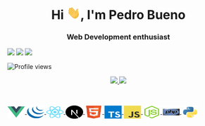 <h1 align="center">Hi <img src="./master/hi.gif" height="30px">, I'm Pedro Bueno</h1>
<h3 align="center">Web Development enthusiast</h3>
<div>
  <a href="https://twitter.com/pedrol2b" target="_blank"><img src="https://img.shields.io/badge/@pedrol2b-5c7fda?style=flat-square&logo=twitter&logoColor=white&link=https://twitter.com/pedrol2b" target="_blank"></a>
  <a href="https://www.linkedin.com/in/pedrol2b/" target="_blank"><img src="https://img.shields.io/badge/Pedro%20Bueno-5c7fda?style=flat-square&logo=linkedin&logoColor=white&link=https://www.linkedin.com/in/pedrol2b/" target="_blank"></a>
  <a href="mailto:pedrolbb@pm.me" target="_blank"><img src="https://img.shields.io/badge/pedrolbb@pm.me-5c7fda?style=flat-square&logo=protonmail&logoColor=white&link=mailto:pedrolbb@pm.me" target="_blank"></a>
</div>
<p align="left"><img src="https://komarev.com/ghpvc/?username=pedrol2b&color=grey&style=flat-square" alt="Profile views" /></p>
<div align="center">
  <a href="https://github.com/pedrol2b">
  <img height="170em" src="https://github-readme-stats.vercel.app/api?username=pedrol2b&show_icons=true&theme=tokyonight&include_all_commits=true&count_private=true"/>
  <img height="170em" src="https://github-readme-stats.vercel.app/api/top-langs/?username=pedrol2b&layout=compact&langs_count=7&theme=tokyonight"/>
</div>

##

<div style="display: inline_block"><br>
  <img align="center" alt="s-vuejs" height="30" width="40" src="https://raw.githubusercontent.com/devicons/devicon/1119b9f84c0290e0f0b38982099a2bd027a48bf1/icons/vuejs/vuejs-original.svg">
  <img align="center" alt="s-jquery" height="30" width="40" src="https://raw.githubusercontent.com/devicons/devicon/1119b9f84c0290e0f0b38982099a2bd027a48bf1/icons/jquery/jquery-original.svg">
  <img align="center" alt="s-react" height="30" width="40" src="https://raw.githubusercontent.com/devicons/devicon/1119b9f84c0290e0f0b38982099a2bd027a48bf1/icons/react/react-original.svg">
  <img align="center" alt="s-nextjs" height="30" width="40" src="https://raw.githubusercontent.com/devicons/devicon/1119b9f84c0290e0f0b38982099a2bd027a48bf1/icons/nextjs/nextjs-original.svg">
  <img align="center" alt="s-html5" height="30" width="40" src="https://raw.githubusercontent.com/devicons/devicon/1119b9f84c0290e0f0b38982099a2bd027a48bf1/icons/html5/html5-original.svg">
  <img align="center" alt="s-typescript" height="30" width="40" src="https://raw.githubusercontent.com/devicons/devicon/1119b9f84c0290e0f0b38982099a2bd027a48bf1/icons/typescript/typescript-original.svg">
  <img align="center" alt="s-javascript" height="30" width="40" src="https://raw.githubusercontent.com/devicons/devicon/1119b9f84c0290e0f0b38982099a2bd027a48bf1/icons/javascript/javascript-original.svg">
  <img align="center" alt="s-nodejs" height="30" width="40" src="https://raw.githubusercontent.com/devicons/devicon/1119b9f84c0290e0f0b38982099a2bd027a48bf1/icons/nodejs/nodejs-original.svg">
  <img align="center" alt="s-php" height="30" width="40" src="https://raw.githubusercontent.com/devicons/devicon/1119b9f84c0290e0f0b38982099a2bd027a48bf1/icons/php/php-original.svg">
  <img align="center" alt="s-python" height="30" width="40" src="https://raw.githubusercontent.com/devicons/devicon/1119b9f84c0290e0f0b38982099a2bd027a48bf1/icons/python/python-original.svg">
</div>
